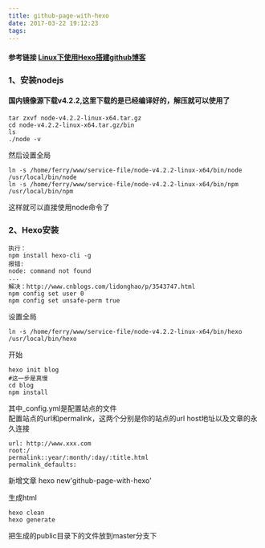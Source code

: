 ```yaml
---
title: github-page-with-hexo
date: 2017-03-22 19:12:23
tags:
---
```


#### 参考链接 [Linux下使用Hexo搭建github博客](http://www.cnblogs.com/zhaoyu1995/p/6239950.html)

### 1、安装nodejs

#### 国内镜像源下载v4.2.2,这里下载的是已经编译好的，解压就可以使用了
	
	tar zxvf node-v4.2.2-linux-x64.tar.gz
	cd node-v4.2.2-linux-x64.tar.gz/bin
	ls
	./node -v
然后设置全局
	
	ln -s /home/ferry/www/service-file/node-v4.2.2-linux-x64/bin/node /usr/local/bin/node
	ln -s /home/ferry/www/service-file/node-v4.2.2-linux-x64/bin/npm /usr/local/bin/npm
这样就可以直接使用node命令了

### 2、Hexo安装

	执行：
	npm install hexo-cli -g 
	报错:
	node: command not found
	...
	解决：http://www.cnblogs.com/lidonghao/p/3543747.html
	npm config set user 0
	npm config set unsafe-perm true

设置全局

	ln -s /home/ferry/www/service-file/node-v4.2.2-linux-x64/bin/hexo /usr/local/bin/hexo

开始

	hexo init blog
	#这一步是真慢
	cd blog
	npm install

其中_config.yml是配置站点的文件	
配置站点的url和permalink，这两个分别是你的站点的url host地址以及文章的永久连接

    url: http://www.xxx.com
    root:/
    permalink::year/:month/:day/:title.html
    permalink_defaults:

新增文章
	hexo new'github-page-with-hexo'

生成html

    hexo clean
    hexo generate

把生成的public目录下的文件放到master分支下